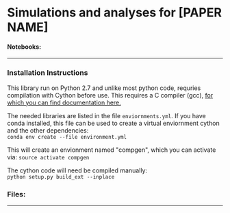 # Simulations and analyses for [PAPER NAME]


#### Notebooks:



___


### Installation Instructions

This library run on Python 2.7 and unlike most python code, requries
 compilation with Cython before use. This requires a C compiler (gcc), 
 [for which you can find documentation here.](
 http://cython.readthedocs.io/en/latest/src/quickstart/install.html)  

 The needed libraries are listed in the file `enviornments.yml`. If you have conda installed,
  this file can be used to create a virtual enviornment cython and the other dependencies:  
 ```conda env create --file environment.yml```
 
 This will create an envionment named "compgen", which you can activate via:
 ```source activate compgen```

 The cython code will need be compiled manually:  
 ```python setup.py build_ext --inplace```  
  
### Files:
---
